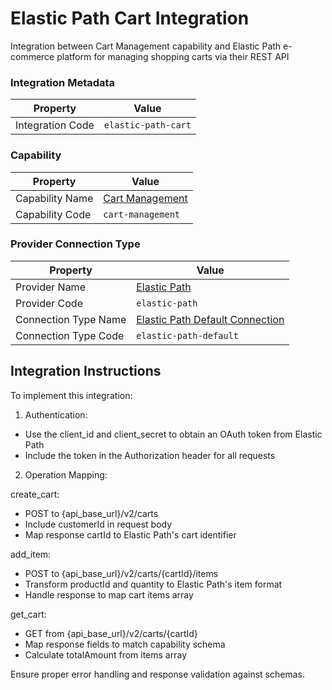 # Elastic Path Cart Integration
Integration between Cart Management capability and Elastic Path e-commerce platform for managing shopping carts via their REST API

### Integration Metadata
| Property | Value |
|----------|------|
| Integration Code | `elastic-path-cart` |

### Capability
| Property | Value |
|----------|------|
| Capability Name | [Cart Management](../capability/cart-management.md) |
| Capability Code | `cart-management` |

### Provider Connection Type
| Property | Value |
|----------|------|
| Provider Name | [Elastic Path](../provider/elastic-path.md) |
| Provider Code | `elastic-path` |
| Connection Type Name | [Elastic Path Default Connection](../provider/elastic-path.md#elastic-path-default) |
| Connection Type Code | `elastic-path-default` |

## Integration Instructions
To implement this integration:

1. Authentication:
- Use the client_id and client_secret to obtain an OAuth token from Elastic Path
- Include the token in the Authorization header for all requests

2. Operation Mapping:

create_cart:
- POST to {api_base_url}/v2/carts
- Include customerId in request body
- Map response cartId to Elastic Path's cart identifier

add_item:
- POST to {api_base_url}/v2/carts/{cartId}/items
- Transform productId and quantity to Elastic Path's item format
- Handle response to map cart items array

get_cart:
- GET from {api_base_url}/v2/carts/{cartId}
- Map response fields to match capability schema
- Calculate totalAmount from items array

Ensure proper error handling and response validation against schemas.